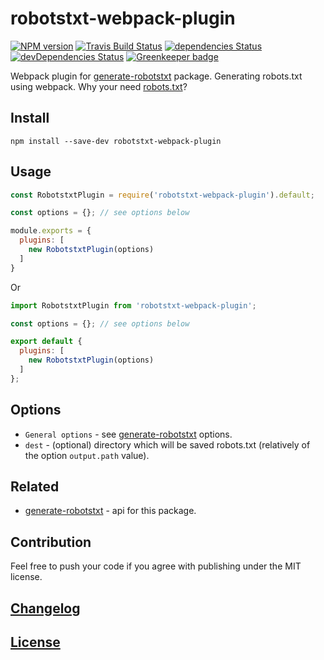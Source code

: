 # robotstxt-webpack-plugin

[![NPM version](https://img.shields.io/npm/v/robotstxt-webpack-plugin.svg)](https://www.npmjs.org/package/robotstxt-webpack-plugin) 
[![Travis Build Status](https://img.shields.io/travis/itgalaxy/robotstxt-webpack-plugin/master.svg?label=build)](https://travis-ci.org/itgalaxy/robotstxt-webpack-plugin) 
[![dependencies Status](https://david-dm.org/itgalaxy/robotstxt-webpack-plugin/status.svg)](https://david-dm.org/itgalaxy/robotstxt-webpack-plugin) 
[![devDependencies Status](https://david-dm.org/itgalaxy/robotstxt-webpack-plugin/dev-status.svg)](https://david-dm.org/itgalaxy/robotstxt-webpack-plugin?type=dev)
[![Greenkeeper badge](https://badges.greenkeeper.io/itgalaxy/robotstxt-webpack-plugin.svg)](https://greenkeeper.io/)

Webpack plugin for [generate-robotstxt](https://github.com/itgalaxy/generate-robotstxt/) package. 
Generating robots.txt using webpack.
Why your need [robots.txt](https://support.google.com/webmasters/answer/6062608?hl=en)?

## Install

```shell
npm install --save-dev robotstxt-webpack-plugin
```

## Usage

```js
const RobotstxtPlugin = require('robotstxt-webpack-plugin').default;

const options = {}; // see options below

module.exports = {
  plugins: [
    new RobotstxtPlugin(options)
  ]
}
```

Or

```js
import RobotstxtPlugin from 'robotstxt-webpack-plugin';

const options = {}; // see options below

export default {
  plugins: [
    new RobotstxtPlugin(options)
  ]
};
```

## Options

-   `General options` - see [generate-robotstxt](https://github.com/itgalaxy/generate-robotstxt) options.
-   `dest` - (optional) directory which will be saved robots.txt (relatively of the option `output.path` value).

## Related

-   [generate-robotstxt](https://github.com/itgalaxy/generate-robotstxt) - api for this package.

## Contribution

Feel free to push your code if you agree with publishing under the MIT license.

## [Changelog](CHANGELOG.md)

## [License](LICENSE)
